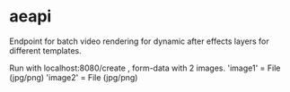 # aeapi

Endpoint for batch video rendering for dynamic after effects layers for different templates.

Run with localhost:8080/create , form-data with 2 images.
'image1' = File (jpg/png)
'image2' = File (jpg/png)